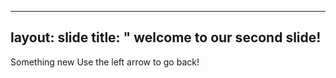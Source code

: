 ----
layout: slide
title: " welcome to our second slide!
---
Something new
Use the left arrow to go back!
